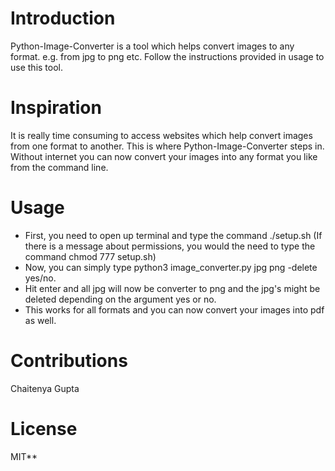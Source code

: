 # Introduction
Python-Image-Converter is a tool which helps convert images to any format. e.g. from jpg to png etc. Follow the instructions provided in usage to use this tool.

# Inspiration
It is really time consuming to access websites which help convert images from one format to another. This is where Python-Image-Converter steps in. 
Without internet you can now convert your images into any format you like from the command line. 


# Usage
- First, you need to open up terminal and type the command ./setup.sh (If there is a message about permissions, you would the need to type the command chmod 777 setup.sh)
- Now, you can simply type python3 image_converter.py jpg png -delete yes/no.
- Hit enter and all jpg will now be converter to png and the jpg's might be deleted depending on the argument yes or no.
- This works for all formats and you can now convert your images into pdf as well.

# Contributions
Chaitenya Gupta

# License
MIT**